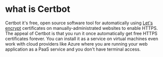 # what is Certbot
Certbot it's free, open source software tool for automatically using [Let's
encrypt](https://letsencrypt.org/) certificates on manually-administrated
websites to enable HTTPS. The appeal of Certbot is that you run it once
automatically get free HTTPS certificates forever. You can install it as a
service on virtual machines even work with cloud providers like Azure where you
are running your web application as a PaaS service and you don't have terminal
access.
